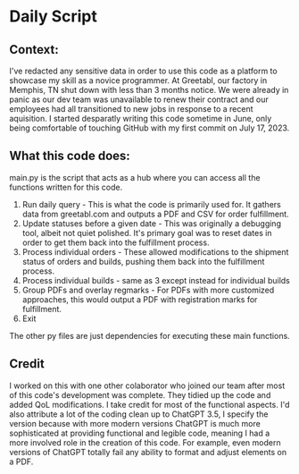 # Daily Script

## Context: 

I've redacted any sensitive data in order to use this code as a platform to showcase my skill as a novice programmer. At Greetabl, our factory in Memphis, TN shut down with less than 3 months notice. We were already in panic as our dev team was unavailable to renew their contract and our employees had all transitioned to new jobs in response to a recent aquisition. I started desparatly writing this code sometime in June, only being comfortable of touching GitHub with my first commit on July 17, 2023.

## What this code does:

main.py is the script that acts as a hub where you can access all the functions written for this code.

1. Run daily query - This is what the code is primarily used for. It gathers data from greetabl.com and outputs a PDF and CSV for order fulfillment.
2. Update statuses before a given date - This was originally a debugging tool, albeit not quiet polished. It's primary goal was to reset dates in order to get them back into the fulfillment process.
3. Process individual orders - These allowed modifications to the shipment status of orders and builds, pushing them back into the fulfillment process.
4. Process individual builds - same as 3 except instead for individual builds
5. Group PDFs and overlay regmarks - For PDFs with more customized approaches, this would output a PDF with registration marks for fulfillment. 
6. Exit

The other py files are just dependencies for executing these main functions. 

## Credit 

I worked on this with one other colaborator who joined our team after most of this code's development was complete. They tidied up the code and added QoL modifications. I take credit for most of the functional aspects. I'd also attribute a lot of the coding clean up to ChatGPT 3.5, I specify the version because with more modern versions ChatGPT is much more sophisticated at providing functional and legible code, meaning I had a more involved role in the creation of this code. For example, even modern versions of ChatGPT totally fail any ability to format and adjust elements on a PDF.
